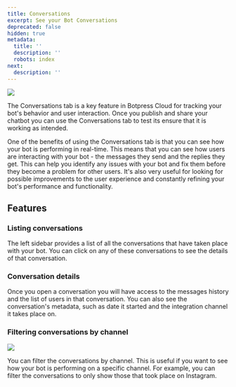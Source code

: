 ```yaml
---
title: Conversations
excerpt: See your Bot Conversations
deprecated: false
hidden: true
metadata:
  title: ''
  description: ''
  robots: index
next:
  description: ''
---
```

![](https://files.readme.io/8971e44-image.png)

The Conversations tab is a key feature in Botpress Cloud for tracking your bot's behavior and user interaction. Once you publish and share your chatbot you can use the Conversations tab to test its ensure that it is working as intended.

One of the benefits of using the Conversations tab is that you can see how your bot is performing in real-time. This means that you can see how users are interacting with your bot - the messages they send and the replies they get. This can help you identify any issues with your bot and fix them before they become a problem for other users. It's also very useful for looking for possible improvements to the user experience and constantly refining your bot's performance and functionality.

## Features

### Listing conversations

The left sidebar provides a list of all the conversations that have taken place with your bot. You can click on any of these conversations to see the details of that conversation.

### Conversation details

Once you open a conversation you will have access to the messages history and the list of users in that conversation. You can also see the conversation's metadata, such as date it started and the integration channel it takes place on.

### Filtering conversations by channel

![](https://files.readme.io/b30d996-image.png)

You can filter the conversations by channel. This is useful if you want to see how your bot is performing on a specific channel. For example, you can filter the conversations to only show those that took place on Instagram.
